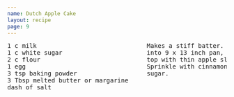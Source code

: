 ```yaml
---
name: Dutch Apple Cake
layout: recipe
page: 9
---
```


<pre>
1 c milk                              Makes a stiff batter.  Pour
1 c white sugar                       into 9 x 13 inch pan, cover
2 c flour                             top with thin apple slices.
1 egg                                 Sprinkle with cinnamon and
3 tsp baking powder                   sugar.
3 Tbsp melted butter or margarine
dash of salt
</pre
